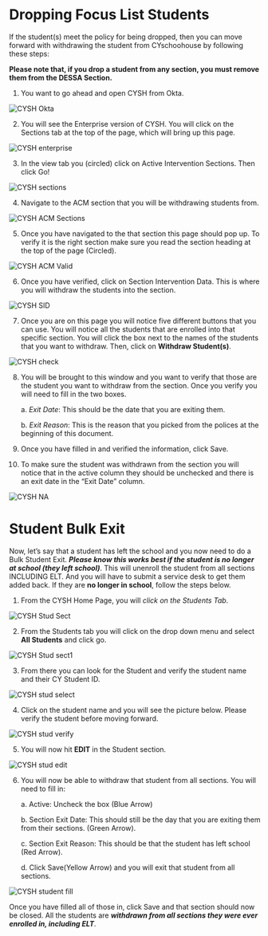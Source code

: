 # Dropping Focus List Students

If the student(s) meet the policy for being dropped, then you can move forward with withdrawing the student from CYschoohouse by following these steps:

**Please note that, if you drop a student from any section, you must remove them from the DESSA Section.**

1. You want to go ahead and open CYSH from Okta.

![CYSH Okta](/_images/cysh_okta.jpg)

2.	You will see the Enterprise version of CYSH. You will click on the Sections tab at the top of the page, which will bring up this page. 

![CYSH enterprise](/_images/cysh_home.jpg)

3.	In the view tab you (circled) click on Active Intervention Sections. Then click Go!

![CYSH sections](/_images/cysh_view.jpg)

4.	Navigate to the ACM section that you will be withdrawing students from. 

![CYSH ACM Sections](/_images/cysh_section.png)

5.	Once you have navigated to the that section this page should pop up. To verify it is the right section make sure you read the section heading at the top of the page (Circled).

![CYSH ACM Valid](/_images/cysh_validate.jpg)

6.	Once you have verified, click on Section Intervention Data. This is where you will withdraw the students into the section.

![CYSH SID](/_images/cysh_SID.jpg)

7.	Once you are on this page you will notice five different buttons that you can use. You will notice all the students that are enrolled into that specific section. You will click the box next to the names of the students that you want to withdraw. Then, click on **Withdraw Student(s)**.

![CYSH check](/_images/cysh_studentcheck.jpg)

8.	You will be brought to this window and you want to verify that those are the student you want to withdraw from the section. Once you verify you will need to fill in the two boxes.

	a.	*Exit Date*: This should be the date that you are exiting them.

	b.	*Exit Reason*: This is the reason that you picked from the polices at the beginning of this document. 

9.	Once you have filled in and verified the information, click Save.

10.	To make sure the student was withdrawn from the section you will notice that in the active column they should be unchecked and there is an exit date in the “Exit Date” column.

![CYSH NA](/_images/cysh_studentnonactive.jpg)

# Student Bulk Exit

Now, let’s say that a student has left the school and you now need to do a Bulk Student Exit. _**Please know this works best if the student is no longer at school (they left school)**_. This will unenroll the student from all sections INCLUDING ELT. And you will have to submit a service desk to get them added back. If they are **no longer in school**, follow the steps below.

1.	From the CYSH Home Page, you will *click on the Students Tab*.

![CYSH Stud Sect](/_images/cysh_homestudent1.jpg)

2.	From the Students tab you will click on the drop down menu and select **All Students** and click go.

![CYSH Stud sect1](/_images/cysh_homestudent2.jpg)

3.	From there you can look for the Student and verify the student name and their CY Student ID.

![CYSH stud select](/_images/cysh_studentselect.jpg)

4.	Click on the student name and you will see the picture below. Please verify the student before moving forward. 

![CYSH stud verify](/_images/cysh_studentpage.jpg)

5.	You will now hit **EDIT** in the Student section. 

![CYSH stud edit](/_images/cysh_studentedit.jpg)

6.	You will now be able to withdraw that student from all sections. You will need to fill in:

	a.	Active: Uncheck the box (Blue Arrow)

	b.	Section Exit Date: This should still be the day that you are exiting them from their sections. (Green Arrow).

	c.	Section Exit Reason: This should be that the student has left school (Red Arrow).

	d.	Click Save(Yellow Arrow) and you will exit that student from all sections.

![CYSH student fill](/_images/cysh_studentfill.jpg)

Once you have filled all of those in, click Save and that section should now be closed. All the students are _**withdrawn from all sections they were ever enrolled in, including ELT**_. 
